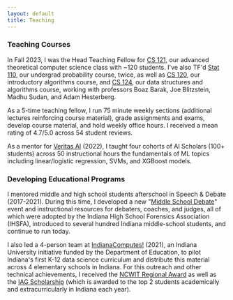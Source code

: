 ```yaml
---
layout: default
title: Teaching
---
```


### Teaching Courses

In Fall 2023, I was the Head Teaching Fellow for [CS 121](https://cs121.boazbarak.org/syllabus/), our advanced theoretical computer science class with ~120 students. I've also TF'd [Stat 110](https://projects.iq.harvard.edu/stat110/home), our undergrad probability course, twice, as well as [CS 120](https://salil.seas.harvard.edu/class/cs120-intro-algorithms-and-their-limitations), our introductory algorithms course, and [CS 124](https://docs.google.com/spreadsheets/d/1rji0U07-zhpOa_-ywt0ruELNUz_r-wdT_2tlELduuVo/edit?gid=0#gid=0), our data structures and algorithms course, working with professors Boaz Barak, Joe Blitzstein, Madhu Sudan, and Adam Hesterberg.

As a 5-time teaching fellow, I run 75 minute weekly sections (additional lectures reinforcing course material), grade assignments and exams, develop course material, and hold weekly office hours. I received a mean rating of 4.7/5.0 across 54 student reviews. 

As a mentor for [Veritas AI](https://www.veritasai.com/ai-scholars) (2022), I taught four cohorts of AI Scholars (100+ students) across 50 instructional hours the fundamentals of ML topics including linear/logistic regression, SVMs, and XGBoost models.

### Developing Educational Programs

I mentored middle and high school students afterschool in Speech & Debate (2017-2021). During this time, I developed a new "[Middle School Debate](https://www.speechwire.com/files/15260-23-24INDIANAMSEVENTRULES.pdf)" event and instructional resources for debaters, coaches, and judges, all of which were adopted by the Indiana High School Forensics Association (IHSFA), introduced to several hundred Indiana middle-school students, and continue to run today.

I also led a 4-person team at [IndianaComputes!](https://indianacomputes.net/) (2021), an Indiana University initiative funded by the Department of Education, to pilot Indiana's first K-12 data science curriculum and distribute this material across 4 elementary schools in Indiana. For this outreach and other technical achievements, I received the [NCWIT Regional Award](https://ncwit.org/program/aspirations-in-computing/aic-recognitions/) as well as the [IAG Scholarship](https://www.iag-online.org/Scholarships/) (which is awarded to the top 2 students academically and extracurricularly in Indiana each year). 